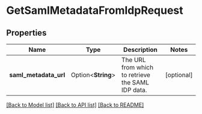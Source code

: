 # GetSamlMetadataFromIdpRequest

## Properties

Name | Type | Description | Notes
------------ | ------------- | ------------- | -------------
**saml_metadata_url** | Option<**String**> | The URL from which to retrieve the SAML IDP data. | [optional]

[[Back to Model list]](../README.md#documentation-for-models) [[Back to API list]](../README.md#documentation-for-api-endpoints) [[Back to README]](../README.md)


